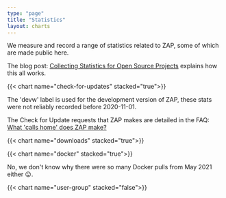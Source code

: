 ```yaml
---
type: "page"
title: "Statistics"
layout: charts
---
```


We measure and record a range of statistics related to ZAP, some of which are made public here.

The blog post: [Collecting Statistics for Open Source Projects](/blog/2021-04-19-collecting-statistics-for-open-source-projects/) explains how this all works.

{{< chart name="check-for-updates" stacked="true">}}

The 'devw' label is used for the development version of ZAP, these stats were not reliably recorded before 2020-11-01.

The Check for Update requests that ZAP makes are detailed in the FAQ: [What 'calls home' does ZAP make?](/faq/what-calls-home-does-zap-make/)

{{< chart name="downloads" stacked="true">}}

{{< chart name="docker" stacked="true">}}

No, we don't know why there were so many Docker pulls from May 2021 either &#128539;.

{{< chart name="user-group" stacked="false">}}
